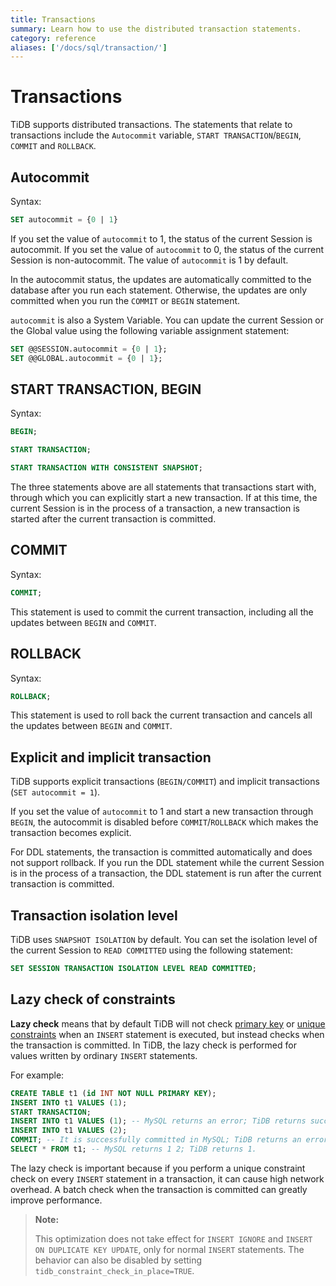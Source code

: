 ```yaml
---
title: Transactions
summary: Learn how to use the distributed transaction statements.
category: reference
aliases: ['/docs/sql/transaction/']
---
```


# Transactions

TiDB supports distributed transactions. The statements that relate to transactions include the `Autocommit` variable, `START TRANSACTION`/`BEGIN`, `COMMIT` and `ROLLBACK`.

## Autocommit

Syntax:

```sql
SET autocommit = {0 | 1}
```

If you set the value of `autocommit` to 1, the status of the current Session is autocommit. If you set the value of `autocommit` to 0, the status of the current Session is non-autocommit. The value of `autocommit` is 1 by default.       

In the autocommit status, the updates are automatically committed to the database after you run each statement. Otherwise, the updates are only committed when you run the `COMMIT` or `BEGIN` statement.

`autocommit` is also a System Variable. You can update the current Session or the Global value using the following variable assignment statement:

```sql
SET @@SESSION.autocommit = {0 | 1};
SET @@GLOBAL.autocommit = {0 | 1};
```   

## START TRANSACTION, BEGIN

Syntax:

```sql
BEGIN;

START TRANSACTION;

START TRANSACTION WITH CONSISTENT SNAPSHOT;
```

The three statements above are all statements that transactions start with, through which you can explicitly start a new transaction. If at this time, the current Session is in the process of a transaction, a new transaction is started after the current transaction is committed.

## COMMIT

Syntax:

```sql
COMMIT;
```

This statement is used to commit the current transaction, including all the updates between `BEGIN` and `COMMIT`.

## ROLLBACK

Syntax:

```sql
ROLLBACK;
```

This statement is used to roll back the current transaction and cancels all the updates between `BEGIN` and `COMMIT`.

## Explicit and implicit transaction

TiDB supports explicit transactions (`BEGIN/COMMIT`) and implicit transactions (`SET autocommit = 1`).

If you set the value of `autocommit` to 1 and start a new transaction through `BEGIN`, the autocommit is disabled before `COMMIT`/`ROLLBACK` which makes the transaction becomes explicit.

For DDL statements, the transaction is committed automatically and does not support rollback. If you run the DDL statement while the current Session is in the process of a transaction, the DDL statement is run after the current transaction is committed.

## Transaction isolation level

TiDB uses `SNAPSHOT ISOLATION` by default. You can set the isolation level of the current Session to `READ COMMITTED` using the following statement:

```sql
SET SESSION TRANSACTION ISOLATION LEVEL READ COMMITTED;
```
## Lazy check of constraints

**Lazy check** means that by default TiDB will not check [primary key](../sql/constraints.md#primary-key) or [unique constraints](../sql/constraints.md#unique) when an `INSERT` statement is executed, but instead checks when the transaction is committed. In TiDB, the lazy check is performed for values written by ordinary `INSERT` statements.

For example:

```sql
CREATE TABLE t1 (id INT NOT NULL PRIMARY KEY);
INSERT INTO t1 VALUES (1);
START TRANSACTION;
INSERT INTO t1 VALUES (1); -- MySQL returns an error; TiDB returns success.
INSERT INTO t1 VALUES (2);
COMMIT; -- It is successfully committed in MySQL; TiDB returns an error and the transaction rolls back.
SELECT * FROM t1; -- MySQL returns 1 2; TiDB returns 1.
```

The lazy check is important because if you perform a unique constraint check on every `INSERT` statement in a transaction, it can cause high network overhead. A batch check when the transaction is committed can greatly improve performance.

> **Note:**
>
> This optimization does not take effect for `INSERT IGNORE` and `INSERT ON DUPLICATE KEY UPDATE`, only for normal `INSERT` statements. The behavior can also be disabled by setting `tidb_constraint_check_in_place=TRUE`.
